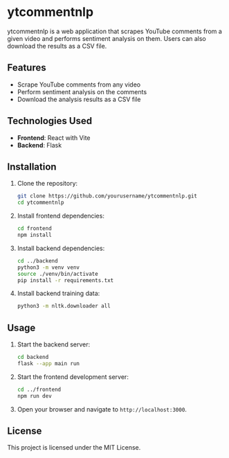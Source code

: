 # ytcommentnlp

ytcommentnlp is a web application that scrapes YouTube comments from a given video and performs sentiment analysis on them. Users can also download the results as a CSV file.

## Features

- Scrape YouTube comments from any video
- Perform sentiment analysis on the comments
- Download the analysis results as a CSV file

## Technologies Used

- **Frontend**: React with Vite
- **Backend**: Flask

## Installation

1. Clone the repository:
    ```bash
    git clone https://github.com/yourusername/ytcommentnlp.git
    cd ytcommentnlp
    ```

2. Install frontend dependencies:
    ```bash
    cd frontend
    npm install
    ```

3. Install backend dependencies:
    ```bash
    cd ../backend
    python3 -m venv venv
    source ./venv/bin/activate
    pip install -r requirements.txt
    ```

4. Install backend training data:
    ```bash
    python3 -m nltk.downloader all
    ```

## Usage

1. Start the backend server:
    ```bash
    cd backend
    flask --app main run
    ```

2. Start the frontend development server:
    ```bash
    cd ../frontend
    npm run dev
    ```

3. Open your browser and navigate to `http://localhost:3000`.

## License

This project is licensed under the MIT License.